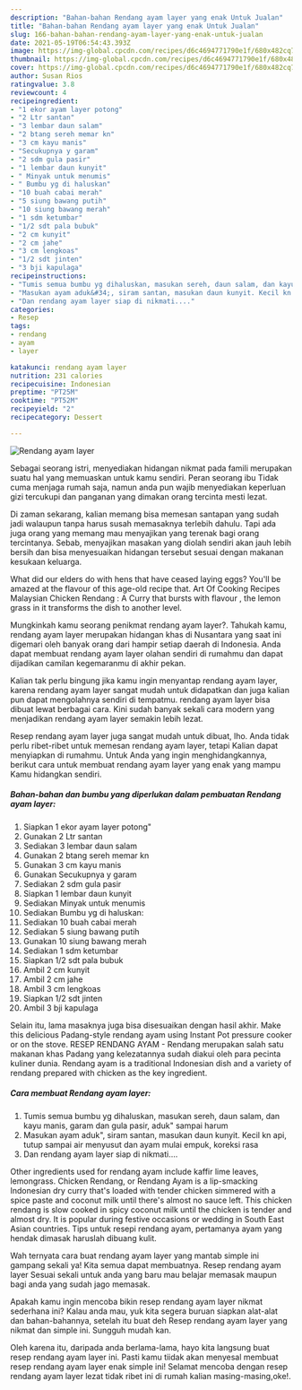 ```yaml
---
description: "Bahan-bahan Rendang ayam layer yang enak Untuk Jualan"
title: "Bahan-bahan Rendang ayam layer yang enak Untuk Jualan"
slug: 166-bahan-bahan-rendang-ayam-layer-yang-enak-untuk-jualan
date: 2021-05-19T06:54:43.393Z
image: https://img-global.cpcdn.com/recipes/d6c4694771790e1f/680x482cq70/rendang-ayam-layer-foto-resep-utama.jpg
thumbnail: https://img-global.cpcdn.com/recipes/d6c4694771790e1f/680x482cq70/rendang-ayam-layer-foto-resep-utama.jpg
cover: https://img-global.cpcdn.com/recipes/d6c4694771790e1f/680x482cq70/rendang-ayam-layer-foto-resep-utama.jpg
author: Susan Rios
ratingvalue: 3.8
reviewcount: 4
recipeingredient:
- "1 ekor ayam layer potong"
- "2 Ltr santan"
- "3 lembar daun salam"
- "2 btang sereh memar kn"
- "3 cm kayu manis"
- "Secukupnya y garam"
- "2 sdm gula pasir"
- "1 lembar daun kunyit"
- " Minyak untuk menumis"
- " Bumbu yg di haluskan"
- "10 buah cabai merah"
- "5 siung bawang putih"
- "10 siung bawang merah"
- "1 sdm ketumbar"
- "1/2 sdt pala bubuk"
- "2 cm kunyit"
- "2 cm jahe"
- "3 cm lengkoas"
- "1/2 sdt jinten"
- "3 bji kapulaga"
recipeinstructions:
- "Tumis semua bumbu yg dihaluskan, masukan sereh, daun salam, dan kayu manis, garam dan gula pasir, aduk&#34; sampai harum"
- "Masukan ayam aduk&#34;, siram santan, masukan daun kunyit. Kecil kn api, tutup sampai air menyusut dan ayam mulai empuk, koreksi rasa"
- "Dan rendang ayam layer siap di nikmati...."
categories:
- Resep
tags:
- rendang
- ayam
- layer

katakunci: rendang ayam layer 
nutrition: 231 calories
recipecuisine: Indonesian
preptime: "PT25M"
cooktime: "PT52M"
recipeyield: "2"
recipecategory: Dessert

---
```



![Rendang ayam layer](https://img-global.cpcdn.com/recipes/d6c4694771790e1f/680x482cq70/rendang-ayam-layer-foto-resep-utama.jpg)

Sebagai seorang istri, menyediakan hidangan nikmat pada famili merupakan suatu hal yang memuaskan untuk kamu sendiri. Peran seorang ibu Tidak cuma menjaga rumah saja, namun anda pun wajib menyediakan keperluan gizi tercukupi dan panganan yang dimakan orang tercinta mesti lezat.

Di zaman  sekarang, kalian memang bisa memesan santapan yang sudah jadi walaupun tanpa harus susah memasaknya terlebih dahulu. Tapi ada juga orang yang memang mau menyajikan yang terenak bagi orang tercintanya. Sebab, menyajikan masakan yang diolah sendiri akan jauh lebih bersih dan bisa menyesuaikan hidangan tersebut sesuai dengan makanan kesukaan keluarga. 

What did our elders do with hens that have ceased laying eggs? You&#39;ll be amazed at the flavour of this age-old recipe that. Art Of Cooking Recipes Malaysian Chicken Rendang : A Curry that bursts with flavour , the lemon grass in it transforms the dish to another level.

Mungkinkah kamu seorang penikmat rendang ayam layer?. Tahukah kamu, rendang ayam layer merupakan hidangan khas di Nusantara yang saat ini digemari oleh banyak orang dari hampir setiap daerah di Indonesia. Anda dapat membuat rendang ayam layer olahan sendiri di rumahmu dan dapat dijadikan camilan kegemaranmu di akhir pekan.

Kalian tak perlu bingung jika kamu ingin menyantap rendang ayam layer, karena rendang ayam layer sangat mudah untuk didapatkan dan juga kalian pun dapat mengolahnya sendiri di tempatmu. rendang ayam layer bisa dibuat lewat berbagai cara. Kini sudah banyak sekali cara modern yang menjadikan rendang ayam layer semakin lebih lezat.

Resep rendang ayam layer juga sangat mudah untuk dibuat, lho. Anda tidak perlu ribet-ribet untuk memesan rendang ayam layer, tetapi Kalian dapat menyiapkan di rumahmu. Untuk Anda yang ingin menghidangkannya, berikut cara untuk membuat rendang ayam layer yang enak yang mampu Kamu hidangkan sendiri.

<!--inarticleads1-->

##### Bahan-bahan dan bumbu yang diperlukan dalam pembuatan Rendang ayam layer:

1. Siapkan 1 ekor ayam layer potong&#34;
1. Gunakan 2 Ltr santan
1. Sediakan 3 lembar daun salam
1. Gunakan 2 btang sereh memar kn
1. Gunakan 3 cm kayu manis
1. Gunakan Secukupnya y garam
1. Sediakan 2 sdm gula pasir
1. Siapkan 1 lembar daun kunyit
1. Sediakan  Minyak untuk menumis
1. Sediakan  Bumbu yg di haluskan:
1. Sediakan 10 buah cabai merah
1. Sediakan 5 siung bawang putih
1. Gunakan 10 siung bawang merah
1. Sediakan 1 sdm ketumbar
1. Siapkan 1/2 sdt pala bubuk
1. Ambil 2 cm kunyit
1. Ambil 2 cm jahe
1. Ambil 3 cm lengkoas
1. Siapkan 1/2 sdt jinten
1. Ambil 3 bji kapulaga


Selain itu, lama masaknya juga bisa disesuaikan dengan hasil akhir. Make this delicious Padang-style rendang ayam using Instant Pot pressure cooker or on the stove. RESEP RENDANG AYAM - Rendang merupakan salah satu makanan khas Padang yang kelezatannya sudah diakui oleh para pecinta kuliner dunia. Rendang ayam is a traditional Indonesian dish and a variety of rendang prepared with chicken as the key ingredient. 

<!--inarticleads2-->

##### Cara membuat Rendang ayam layer:

1. Tumis semua bumbu yg dihaluskan, masukan sereh, daun salam, dan kayu manis, garam dan gula pasir, aduk&#34; sampai harum
1. Masukan ayam aduk&#34;, siram santan, masukan daun kunyit. Kecil kn api, tutup sampai air menyusut dan ayam mulai empuk, koreksi rasa
1. Dan rendang ayam layer siap di nikmati....


Other ingredients used for rendang ayam include kaffir lime leaves, lemongrass. Chicken Rendang, or Rendang Ayam is a lip-smacking Indonesian dry curry that&#39;s loaded with tender chicken simmered with a spice paste and coconut milk until there&#39;s almost no sauce left. This chicken rendang is slow cooked in spicy coconut milk until the chicken is tender and almost dry. It is popular during festive occasions or wedding in South East Asian countries. Tips untuk resepi rendang ayam, pertamanya ayam yang hendak dimasak haruslah dibuang kulit. 

Wah ternyata cara buat rendang ayam layer yang mantab simple ini gampang sekali ya! Kita semua dapat membuatnya. Resep rendang ayam layer Sesuai sekali untuk anda yang baru mau belajar memasak maupun bagi anda yang sudah jago memasak.

Apakah kamu ingin mencoba bikin resep rendang ayam layer nikmat sederhana ini? Kalau anda mau, yuk kita segera buruan siapkan alat-alat dan bahan-bahannya, setelah itu buat deh Resep rendang ayam layer yang nikmat dan simple ini. Sungguh mudah kan. 

Oleh karena itu, daripada anda berlama-lama, hayo kita langsung buat resep rendang ayam layer ini. Pasti kamu tiidak akan menyesal membuat resep rendang ayam layer enak simple ini! Selamat mencoba dengan resep rendang ayam layer lezat tidak ribet ini di rumah kalian masing-masing,oke!.

